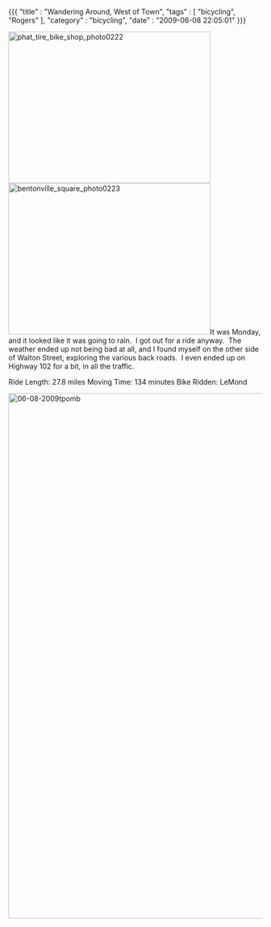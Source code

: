 {{{ "title" : "Wandering Around, West of Town", "tags" : [ "bicycling", "Rogers" ], "category" : "bicycling", "date" : "2009-06-08 22:05:01" }}}

<a href="https://s3.amazonaws.com/mark-ott-info/images/blog/2009/06/phat_tire_bike_shop_photo0222.jpg">
<img class="alignleft size-full wp-image-162" title="phat_tire_bike_shop_photo0222" src="https://s3.amazonaws.com/mark-ott-info/images/blog/2009/06/phat_tire_bike_shop_photo0222.jpg" alt="phat_tire_bike_shop_photo0222" width="400" height="300" />
</a>
<img class="size-full wp-image-160 alignright" title="bentonville_square_photo0223" src="https://s3.amazonaws.com/mark-ott-info/images/blog/2009/06/bentonville_square_photo0223.jpg" alt="bentonville_square_photo0223" width="400" height="300" />It was Monday, and it looked like it was going to rain.  I got out for a ride anyway.  The weather ended up not being bad at all, and I found myself on the other side of Walton Street, exploring the various back roads.  I even ended up on Highway 102 for a bit, in all the traffic.

Ride Length: 27.8 miles
Moving Time: 134 minutes
Bike Ridden: LeMond

<a href="https://s3.amazonaws.com/mark-ott-info/images/blog/2009/06/06-08-2009tpomb.jpg">
<img class="alignleft size-full wp-image-158" title="06-08-2009tpomb" src="https://s3.amazonaws.com/mark-ott-info/images/blog/2009/06/06-08-2009tpomb.jpg" alt="06-08-2009tpomb" width="1500" height="1040" />
</a>